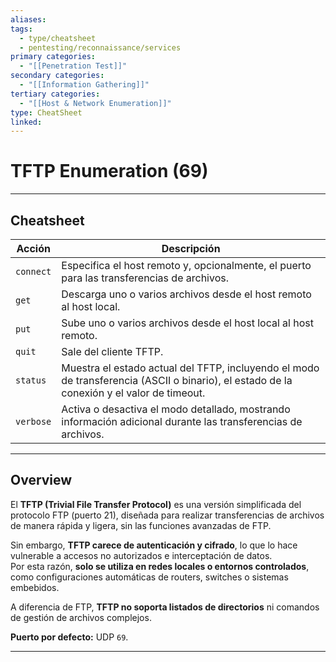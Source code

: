 ```yaml
---
aliases:
tags:
  - type/cheatsheet
  - pentesting/reconnaissance/services
primary categories:
  - "[[Penetration Test]]"
secondary categories:
  - "[[Information Gathering]]"
tertiary categories:
  - "[[Host & Network Enumeration]]"
type: CheatSheet
linked:
---
```

# TFTP Enumeration (69)

***

## Cheatsheet

| **Acción** | **Descripción**                                                                                                                           |
| ---------- | ----------------------------------------------------------------------------------------------------------------------------------------- |
| `connect`  | Especifica el host remoto y, opcionalmente, el puerto para las transferencias de archivos.                                                |
| `get`      | Descarga uno o varios archivos desde el host remoto al host local.                                                                        |
| `put`      | Sube uno o varios archivos desde el host local al host remoto.                                                                            |
| `quit`     | Sale del cliente TFTP.                                                                                                                    |
| `status`   | Muestra el estado actual del TFTP, incluyendo el modo de transferencia (ASCII o binario), el estado de la conexión y el valor de timeout. |
| `verbose`  | Activa o desactiva el modo detallado, mostrando información adicional durante las transferencias de archivos.                             |

---

## Overview

El **TFTP (Trivial File Transfer Protocol)** es una versión simplificada del protocolo FTP (puerto 21), diseñada para realizar transferencias de archivos de manera rápida y ligera, sin las funciones avanzadas de FTP.

Sin embargo, **TFTP carece de autenticación y cifrado**, lo que lo hace vulnerable a accesos no autorizados e interceptación de datos.  
Por esta razón, **solo se utiliza en redes locales o entornos controlados**, como configuraciones automáticas de routers, switches o sistemas embebidos.

A diferencia de FTP, **TFTP no soporta listados de directorios** ni comandos de gestión de archivos complejos.

**Puerto por defecto:** UDP `69`.

---
